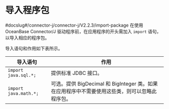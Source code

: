 导入程序包 
==========================
#docslug#/connector-j/connector-j/V2.2.3/import-package
在使用 OceanBase Connector/J 驱动程序前，在应用程序的开头需加入 `import` 语句，以导入相应的程序包。

导入语句和作用如下表所示。


|       **导入语句**        |                           **作用**                            |
|-----------------------|-------------------------------------------------------------|
| `import java.sql.*;`  | 提供标准 JDBC 接口。                                               |
| `import java.math.*;` | 可选。提供 BigDecimal 和 BigInteger 类。如果在应用程序中不需要使用这些类，则可以忽略此程序包。 |


